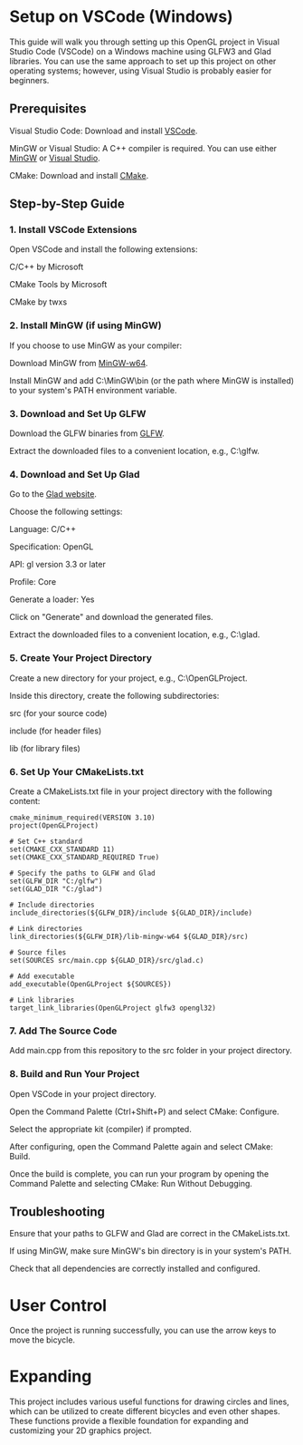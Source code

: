 # Setup on VSCode (Windows)

This guide will walk you through setting up this OpenGL project in Visual Studio Code (VSCode) on a Windows machine using GLFW3 and Glad libraries. You can use the same approach to set up this project on other operating systems; however, using Visual Studio is probably easier for beginners.

## Prerequisites

Visual Studio Code: Download and install [VSCode](https://code.visualstudio.com/download).

MinGW or Visual Studio: A C++ compiler is required. You can use either [MinGW](https://code.visualstudio.com/docs/cpp/config-mingw) or [Visual Studio](https://visualstudio.microsoft.com/downloads/).

CMake: Download and install [CMake](https://cmake.org/download/).

## Step-by-Step Guide

### 1. Install VSCode Extensions

Open VSCode and install the following extensions:

C/C++ by Microsoft

CMake Tools by Microsoft

CMake by twxs

### 2. Install MinGW (if using MinGW)

If you choose to use MinGW as your compiler:

Download MinGW from [MinGW-w64](https://www.mingw-w64.org/downloads/).

Install MinGW and add C:\MinGW\bin (or the path where MinGW is installed) to your system's PATH environment variable.

### 3. Download and Set Up GLFW

Download the GLFW binaries from [GLFW](https://www.glfw.org/download.html).

Extract the downloaded files to a convenient location, e.g., C:\glfw.

### 4. Download and Set Up Glad

Go to the [Glad website](https://glad.dav1d.de/).

Choose the following settings:

Language: C/C++

Specification: OpenGL

API: gl version 3.3 or later

Profile: Core

Generate a loader: Yes

Click on "Generate" and download the generated files.

Extract the downloaded files to a convenient location, e.g., C:\glad.

### 5. Create Your Project Directory

Create a new directory for your project, e.g., C:\OpenGLProject.

Inside this directory, create the following subdirectories:

src (for your source code)

include (for header files)

lib (for library files)

### 6. Set Up Your CMakeLists.txt

Create a CMakeLists.txt file in your project directory with the following content:

```
cmake_minimum_required(VERSION 3.10)
project(OpenGLProject)

# Set C++ standard
set(CMAKE_CXX_STANDARD 11)
set(CMAKE_CXX_STANDARD_REQUIRED True)

# Specify the paths to GLFW and Glad
set(GLFW_DIR "C:/glfw")
set(GLAD_DIR "C:/glad")

# Include directories
include_directories(${GLFW_DIR}/include ${GLAD_DIR}/include)

# Link directories
link_directories(${GLFW_DIR}/lib-mingw-w64 ${GLAD_DIR}/src)

# Source files
set(SOURCES src/main.cpp ${GLAD_DIR}/src/glad.c)

# Add executable
add_executable(OpenGLProject ${SOURCES})

# Link libraries
target_link_libraries(OpenGLProject glfw3 opengl32)
```
### 7. Add The Source Code

Add main.cpp from this repository to the src folder in your project directory.

### 8. Build and Run Your Project

Open VSCode in your project directory.

Open the Command Palette (Ctrl+Shift+P) and select CMake: Configure.

Select the appropriate kit (compiler) if prompted.

After configuring, open the Command Palette again and select CMake: Build.

Once the build is complete, you can run your program by opening the Command Palette and selecting CMake: Run Without Debugging.

## Troubleshooting

Ensure that your paths to GLFW and Glad are correct in the CMakeLists.txt.

If using MinGW, make sure MinGW's bin directory is in your system's PATH.

Check that all dependencies are correctly installed and configured.

# User Control

Once the project is running successfully, you can use the arrow keys to move the bicycle.

# Expanding

This project includes various useful functions for drawing circles and lines, which can be utilized to create different bicycles and even other shapes. These functions provide a flexible foundation for expanding and customizing your 2D graphics project.
